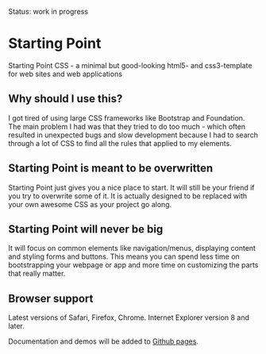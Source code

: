 Status: work in progress

Starting Point
==============

Starting Point CSS - a minimal but good-looking html5- and css3-template for web sites and web applications

Why should I use this?
----------------------

I got tired of using large CSS frameworks like Bootstrap and Foundation. The main problem I had
was that they tried to do too much - which often resulted in unexpected bugs and slow development
because I had to search through a lot of CSS to find all the rules that applied to my elements.

Starting Point is meant to be overwritten
-----------------------------------------

Starting Point just gives you a nice place to start. It will still be your friend if you
try to overwrite some of it. It is actually designed to be replaced with your
own awesome CSS as your project go along.


Starting Point will never be big
--------------------------------

It will focus on common elements like navigation/menus, displaying content and
styling forms and buttons. This means you can spend less time on bootstrapping
your webpage or app and more time on customizing the parts that really matter.


Browser support
---------------
Latest versions of Safari, Firefox, Chrome. Internet Explorer version 8 and later.


Documentation and demos will be added to [Github pages](http://davidelbe.github.io/starting-point/).
